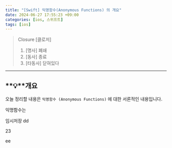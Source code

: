 ```yaml
---
title: "[Swift] 익명함수(Anonymous Functions) 의 개요"
date: 2024-06-27 17:55:23 +09:00
categories: [ios, 스위프트]
tags: [ios]
---
```


> Closure [클로저]
>
> 1. [명사] 폐쇄
> 2. [동사] 종료
> 3. [타동사] 닫혀있다

___



## **💡**개요

오늘 정리할 내용은 `익명함수 (Anonymous Functions)`  에 대한 서론적인 내용입니다.

익명함수는

임시저장 dd

23

ee